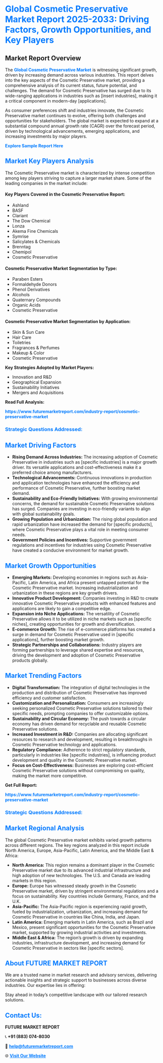 <h1 style="color: #007BFF;">Global Cosmetic Preservative Market Report 2025-2033: Driving Factors, Growth Opportunities, and Key Players</h1>

<section id="overview">
<h2>Market Report Overview</h2>
<p>The <a href="https://www.futuremarketreport.com/industry-report/cosmetic-preservative-market" style="color: #007BFF; text-decoration: none;"><strong>Global Cosmetic Preservative Market</strong></a> is witnessing significant growth, driven by increasing demand across various industries. This report delves into the key aspects of the Cosmetic Preservative market, providing a comprehensive analysis of its current status, future potential, and challenges. The demand for Cosmetic Preservative has surged due to its wide-ranging applications in industries such as [insert industries], making it a critical component in modern-day [applications].</p>
<p>As consumer preferences shift and industries innovate, the Cosmetic Preservative market continues to evolve, offering both challenges and opportunities for stakeholders. The global market is expected to expand at a substantial compound annual growth rate (CAGR) over the forecast period, driven by technological advancements, emerging applications, and increasing investments by major players.</p>
</section>

<section id="overview">
<p><a href="https://www.futuremarketreport.com/request-sample/reportId=100637" style="color: #007BFF; text-decoration: none;"><strong>Explore Sample Report Here</strong></a></p>
</section>

<section id="key-players">
<h2 style="color: #007BFF;">Market Key Players Analysis</h2>
<p>The Cosmetic Preservative market is characterized by intense competition among key players striving to capture a larger market share. Some of the leading companies in the market include:</p>
<h4>Key Players Covered in the Cosmetic Preservative Report:</h4>
<ul><li>Ashland</li><li>BASF</li><li>Clariant</li><li>The Dow Chemical</li><li>Lonza</li><li>Akema Fine Chemicals</li><li>Symrise</li><li>Salicylates &amp; Chemicals</li><li>Brenntag</li><li>Chemipol</li><li>Cosmetic Preservative</li></ul>
<h4>Cosmetic Preservative Market Segmentation by Type:</h4>
<ul><li>Paraben Esters</li><li>Formaldehyde Donors</li><li>Phenol Derivatives</li><li>Alcohols</li><li>Quaternary Compounds</li><li>Organic Acids</li><li>Cosmetic Preservative</li></ul>

<h4>Cosmetic Preservative Market Segmentation by Application:</h4>
<ul><li>Skin &amp; Sun Care</li><li>Hair Care</li><li>Toiletries</li><li>Fragrances &amp; Perfumes</li><li>Makeup &amp; Color</li><li>Cosmetic Preservative</li></ul>
<p><strong>Key Strategies Adopted by Market Players:</strong></p>
<ul>
<li>Innovation and R&D</li>
<li>Geographical Expansion</li>
<li>Sustainability Initiatives</li>
<li>Mergers and Acquisitions</li>
</ul>
</section>

<section>
<p><strong>Read Full Analysis: </strong></p><a href="https://www.futuremarketreport.com/industry-report/cosmetic-preservative-market" style="color: #007BFF; text-decoration: none;"><strong>https://www.futuremarketreport.com/industry-report/cosmetic-preservative-market</strong></a>
<h3 style="color: #007BFF;">Strategic Questions Addressed:</h3>
</section>

<section id="driving-factors">
<h2 style="color: #007BFF;">Market Driving Factors</h2>
<ul>
<li><strong>Rising Demand Across Industries:</strong> The increasing adoption of Cosmetic Preservative in industries such as [specific industries] is a major growth driver. Its versatile applications and cost-effectiveness make it a preferred choice among manufacturers.</li>
<li><strong>Technological Advancements:</strong> Continuous innovations in production and application technologies have enhanced the efficiency and performance of Cosmetic Preservative, further boosting market demand.</li>
<li><strong>Sustainability and Eco-Friendly Initiatives:</strong> With growing environmental concerns, the demand for sustainable Cosmetic Preservative solutions has surged. Companies are investing in eco-friendly variants to align with global sustainability goals.</li>
<li><strong>Growing Population and Urbanization:</strong> The rising global population and rapid urbanization have increased the demand for [specific products], where Cosmetic Preservative plays a vital role in meeting consumer needs.</li>
<li><strong>Government Policies and Incentives:</strong> Supportive government regulations and incentives for industries using Cosmetic Preservative have created a conducive environment for market growth.</li>
</ul>
</section>

<section id="growth-opportunities">
<h2 style="color: #007BFF;">Market Growth Opportunities</h2>
<ul>
<li><strong>Emerging Markets:</strong> Developing economies in regions such as Asia-Pacific, Latin America, and Africa present untapped potential for the Cosmetic Preservative market. Increasing industrialization and urbanization in these regions are key growth drivers.</li>
<li><strong>Innovative Product Development:</strong> Companies investing in R&D to create innovative Cosmetic Preservative products with enhanced features and applications are likely to gain a competitive edge.</li>
<li><strong>Expansion into Niche Applications:</strong> The versatility of Cosmetic Preservative allows it to be utilized in niche markets such as [specific niches], creating opportunities for growth and diversification.</li>
<li><strong>E-commerce Growth:</strong> The rise of e-commerce platforms has created a surge in demand for Cosmetic Preservative used in [specific applications], further boosting market growth.</li>
<li><strong>Strategic Partnerships and Collaborations:</strong> Industry players are forming partnerships to leverage shared expertise and resources, driving the development and adoption of Cosmetic Preservative products globally.</li>
</ul>
</section>

<section id="trending-factors">
<h2 style="color: #007BFF;">Market Trending Factors</h2>
<ul>
<li><strong>Digital Transformation:</strong> The integration of digital technologies in the production and distribution of Cosmetic Preservative has improved efficiency and customer satisfaction.</li>
<li><strong>Customization and Personalization:</strong> Consumers are increasingly seeking personalized Cosmetic Preservative solutions tailored to their specific needs, prompting companies to offer customizable options.</li>
<li><strong>Sustainability and Circular Economy:</strong> The push towards a circular economy has driven demand for recyclable and reusable Cosmetic Preservative solutions.</li>
<li><strong>Increased Investment in R&D:</strong> Companies are allocating significant resources to research and development, resulting in breakthroughs in Cosmetic Preservative technology and applications.</li>
<li><strong>Regulatory Compliance:</strong> Adherence to strict regulatory standards, particularly in industries like [specific industries], is influencing product development and quality in the Cosmetic Preservative market.</li>
<li><strong>Focus on Cost-Effectiveness:</strong> Businesses are exploring cost-efficient Cosmetic Preservative solutions without compromising on quality, making the market more competitive.</li>
</ul>
</section>

<section>
<p><strong>Get Full Report: </strong></p><a href="https://www.futuremarketreport.com/industry-report/cosmetic-preservative-market" style="color: #007BFF; text-decoration: none;"><strong>https://www.futuremarketreport.com/industry-report/cosmetic-preservative-market</strong></a>
<h3 style="color: #007BFF;">Strategic Questions Addressed:</h3>
</section>


<section id="regional-analysis">
<h2 style="color: #007BFF;">Market Regional Analysis</h2>
<p>The global Cosmetic Preservative market exhibits varied growth patterns across different regions. The key regions analyzed in this report include North America, Europe, Asia-Pacific, Latin America, and the Middle East & Africa:</p>
<ul>
<li><strong>North America:</strong> This region remains a dominant player in the Cosmetic Preservative market due to its advanced industrial infrastructure and high adoption of new technologies. The U.S. and Canada are leading markets in this region.</li>
<li><strong>Europe:</strong> Europe has witnessed steady growth in the Cosmetic Preservative market, driven by stringent environmental regulations and a focus on sustainability. Key countries include Germany, France, and the U.K.</li>
<li><strong>Asia-Pacific:</strong> The Asia-Pacific region is experiencing rapid growth, fueled by industrialization, urbanization, and increasing demand for Cosmetic Preservative in countries like China, India, and Japan.</li>
<li><strong>Latin America:</strong> Emerging markets in Latin America, such as Brazil and Mexico, present significant opportunities for the Cosmetic Preservative market, supported by growing industrial activities and investments.</li>
<li><strong>Middle East & Africa:</strong> The region’s growth is driven by expanding industries, infrastructure development, and increasing demand for Cosmetic Preservative in sectors like [specific sectors].</li>
</ul>
</section>

<footer>
<h2 style="color: #007BFF;">About FUTURE MARKET REPORT</h2>
<p>We are a trusted name in market research and advisory services, delivering actionable insights and strategic support to businesses across diverse industries. Our expertise lies in offering:</p>

<p>Stay ahead in today’s competitive landscape with our tailored research solutions.</p>

<h2 style="color: #007BFF;">Contact Us:</h2>
<p><strong>FUTURE MARKET REPORT</strong></p>
<p>📞 <strong>+91 (883) 074-8030</strong></p>
<p>📧 <strong><a href="mailto:help@futuremarketreport.com" style="color: #007BFF;">help@futuremarketreport.com</a></strong></p>
<p>🌐 <strong><a href="https://www.futuremarketreport.com/" style="color: #007BFF;">Visit Our Website</a></strong></p>
</footer>